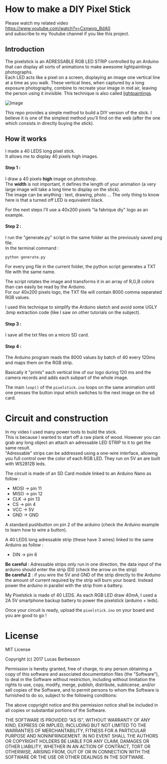 # How to make a DIY Pixel Stick   

Please watch my related video     
 https://www.youtube.com/watch?v=Cxnwvp_BdA0  
and subscribe to my Youtube channel if you like this project.

## Introduction
The pixelstick is an ADRESSABLE RGB LED STRIP controlled by an Arduino that can display all sorts of animations to make awesome lightpaintings photographs.  
Each LED acts like a pixel on a screen,  displaying an image one vertical line at a time as you walk. These vertical lines, when captured by a long exposure photography, combine to recreate your image in mid air, leaving the person using it invisible.
This technique is also called [lightpaintings](https://fr.wikipedia.org/wiki/Light_painting).

![Image](./documentation/pixelstick_demo.jpg)

This repo provides a simple method to build a DIY version of the stick.
I believe it is one of the simplest method you'll find on the web (after the one which consists in directly buying the stick).

## How it works

I made a 40 LEDS long pixel stick.  
It allows me to display 40 pixels high images.

#### Step 1 :
I draw a 40 pixels **high** image on photoshop.  
The **width** is not important, it defines the length of your animation (a very large image will take a long time to display on the stick).  
The image can be anything : text, drawing, photo ... The only thing to know here is that a turned off LED is equivalent black.

For the next steps I'll use a 40x200 pixels "la fabrique diy" logo as an example.

#### Step 2 :
I run the "generate.py" script in the same folder as the previously saved png file.  
In the terminal command :
```
python generate.py
```
For every png file in the current folder, the python script generates a TXT file with the same name.

The script rotates the image and transforms it in an array of R,G,B colors than can easily be read by the Arduino.   
For our 40x200 pixels logo, the TXT file will contain 8000 comma separated RGB values.

I used this technique to simplify the Arduino sketch and avoid some UGLY .bmp extraction code (like I saw on other tutorials on the subject).

#### Step 3 :
I save all the txt files on a micro SD card.

#### Step 4 :

The Arduino program reads the  8000 values by batch of 40 every 120ms and maps them on the RGB strip.

Basically it "prints" each vertical line of our logo during 120 ms and the camera records and adds each subpart of the whole image.

The main `loop()` of the `pixelstick.ino` loops on the same animation until one presses the button input which switches to the next image on the sd card.

# Circuit and construction

In my video I used many power tools to build the stick.   
This is because I wanted to start off a raw plank of wood.
However you can grab any long object an attach an adressable LED STRIP to it to get the same result.  
"Adressable" strips can be addressed using a one-wire interface, allowing you full control over the color of each RGB LED. They run on 5V an are built with WS2812B leds.

The circuit is made of an SD Card module linked to an Arduino Nano as follow :
* MOSI -> pin 11
* MISO -> pin 12
* CLK -> pin 13
* CS -> pin 4
* VCC -> 5V
* GND -> GND

A standard pushbutton on pin 2 of the arduino (check the Arduino example to learn how to wire a button).

A 40 LEDS long adressable strip (these have 3 wires) linked to the same Arduino as follow :
* DIN -> pin 6

**Be careful** : Adressable strips only run in one direction, the data input of the arduino should enter the strip (DI) (check the arrow on the strip)  
**Be careful 2** : if you wire the 5V and GND of the strip directly to the Arduino the amount of current required by the strip will burn your board. Instead power the arduino in parallel with the strip from a battery.

My Pixelstick is made of 40 LEDS. As each RGB LED draw 40mA, I used a 2A 5V smartphone backup battery to power the pixelstick (arduino + leds).

Once your circuit is ready, upload the `pixelstick.ino` on your board and you are good to go !


# License 

MIT License

Copyright (c) 2017 Lucas Berbesson

Permission is hereby granted, free of charge, to any person obtaining a copy
of this software and associated documentation files (the "Software"), to deal
in the Software without restriction, including without limitation the rights
to use, copy, modify, merge, publish, distribute, sublicense, and/or sell
copies of the Software, and to permit persons to whom the Software is
furnished to do so, subject to the following conditions:

The above copyright notice and this permission notice shall be included in all
copies or substantial portions of the Software.

THE SOFTWARE IS PROVIDED "AS IS", WITHOUT WARRANTY OF ANY KIND, EXPRESS OR
IMPLIED, INCLUDING BUT NOT LIMITED TO THE WARRANTIES OF MERCHANTABILITY,
FITNESS FOR A PARTICULAR PURPOSE AND NONINFRINGEMENT. IN NO EVENT SHALL THE
AUTHORS OR COPYRIGHT HOLDERS BE LIABLE FOR ANY CLAIM, DAMAGES OR OTHER
LIABILITY, WHETHER IN AN ACTION OF CONTRACT, TORT OR OTHERWISE, ARISING FROM,
OUT OF OR IN CONNECTION WITH THE SOFTWARE OR THE USE OR OTHER DEALINGS IN THE
SOFTWARE.

